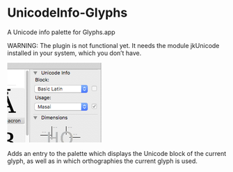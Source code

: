 # UnicodeInfo-Glyphs

A Unicode info palette for Glyphs.app

WARNING: The plugin is not functional yet. It needs the module jkUnicode installed in your system, which you don’t have.

![](images/screenshot.png)

Adds an entry to the palette which displays the Unicode block of the current glyph, as well as in which orthographies the current glyph is used.
